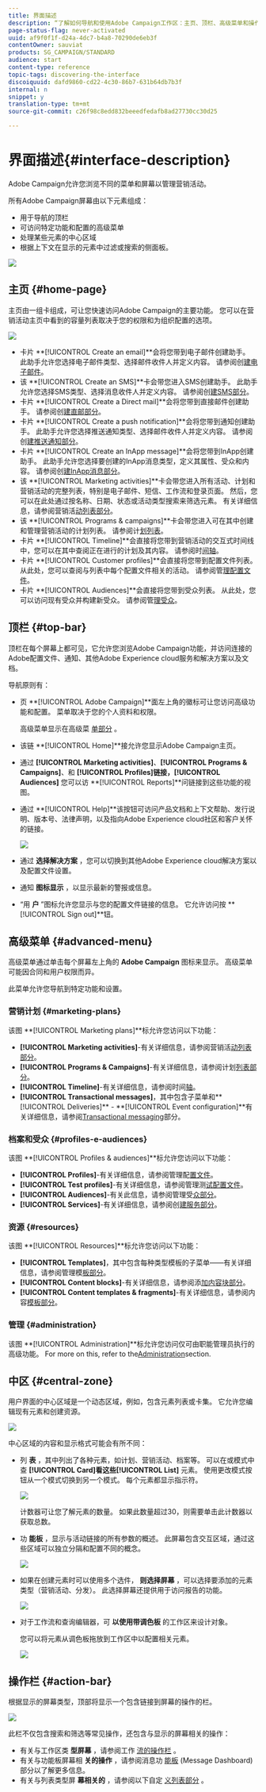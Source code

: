 ```yaml
---
title: 界面描述
description: “了解如何导航和使用Adobe Campaign工作区：主页、顶栏、高级菜单和操作栏。”
page-status-flag: never-activated
uuid: af9f0f1f-d24a-4dc7-b4a8-70290de6eb3f
contentOwner: sauviat
products: SG_CAMPAIGN/STANDARD
audience: start
content-type: reference
topic-tags: discovering-the-interface
discoiquuid: dafd9860-cd22-4c30-86b7-631b64db7b3f
internal: n
snippet: y
translation-type: tm+mt
source-git-commit: c26f98c8edd832beeedfedafb8ad27730cc30d25

---
```



# 界面描述{#interface-description}

Adobe Campaign允许您浏览不同的菜单和屏幕以管理营销活动。

所有Adobe Campaign屏幕由以下元素组成：

* 用于导航的顶栏
* 可访问特定功能和配置的高级菜单
* 处理某些元素的中心区域
* 根据上下文在显示的元素中过滤或搜索的侧面板。

![](assets/ux_interface_01.png)

## 主页 {#home-page}

主页由一组卡组成，可让您快速访问Adobe Campaign的主要功能。 您可以在营销活动主页中看到的容量列表取决于您的权限和为组织配置的选项。

![](assets/overview_home_page.png)

* 卡片 **[!UICONTROL Create an email]**会将您带到电子邮件创建助手。 此助手允许您选择电子邮件类型、选择邮件收件人并定义内容。 请参阅创[建电子邮件](../../channels/using/creating-an-email.md)。
* 该 **[!UICONTROL Create an SMS]**卡会带您进入SMS创建助手。 此助手允许您选择SMS类型、选择消息收件人并定义内容。 请参阅创[建SMS部分](../../channels/using/creating-an-sms-message.md)。
* 卡片 **[!UICONTROL Create a Direct mail]**会将您带到直接邮件创建助手。 请参阅创[建直邮部分](../../channels/using/creating-the-direct-mail.md)。
* 卡片 **[!UICONTROL Create a push notification]**会将您带到通知创建助手。 此助手允许您选择推送通知类型、选择邮件收件人并定义内容。 请参阅创[建推送通知部分](../../channels/using/preparing-and-sending-a-push-notification.md)。
* 卡片 **[!UICONTROL Create an InApp message]**会将您带到InApp创建助手。 此助手允许您选择要创建的InApp消息类型，定义其属性、受众和内容。 请参阅创[建InApp消息部分](../../channels/using/about-in-app-messaging.md)。
* 该 **[!UICONTROL Marketing activities]**卡会带您进入所有活动、计划和营销活动的完整列表，特别是电子邮件、短信、工作流和登录页面。 然后，您可以在此处通过按名称、日期、状态或活动类型搜索来筛选元素。 有关详细信息，请参阅营销活[动列表部分](../../start/using/marketing-activities.md#about-marketing-activities)。
* 该 **[!UICONTROL Programs & campaigns]**卡会带您进入可在其中创建和管理营销活动的计划列表。 请参阅计[划列表](../../start/using/programs-and-campaigns.md#about-plans--programs-and-campaigns)。
* 卡片 **[!UICONTROL Timeline]**会直接将您带到营销活动的交互式时间线中，您可以在其中查阅正在进行的计划及其内容。 请参阅时[间轴](../../start/using/timeline.md)。
* 卡片 **[!UICONTROL Customer profiles]**会直接将您带到配置文件列表。 从此处，您可以查阅与列表中每个配置文件相关的活动。 请参阅管[理配置文件](../../audiences/using/about-profiles.md)。
* 卡片 **[!UICONTROL Audiences]**会直接将您带到受众列表。 从此处，您可以访问现有受众并构建新受众。 请参阅管[理受众](../../audiences/using/about-audiences.md)。

## 顶栏 {#top-bar}

顶栏在每个屏幕上都可见，它允许您浏览Adobe Campaign功能，并访问连接的Adobe配置文件、通知、其他Adobe Experience cloud服务和解决方案以及文档。

导航原则有：

* 页 **[!UICONTROL Adobe Campaign]**面左上角的徽标可让您访问高级功能和配置。 菜单取决于您的个人资料和权限。

   高级菜单显示在高级菜 [单部分](#advanced-menu) 。

* 该链 **[!UICONTROL Home]**接允许您显示Adobe Campaign主页。
* 通过 **[!UICONTROL Marketing activities]**、**[!UICONTROL Programs & Campaigns]**、和 **[!UICONTROL Profiles]**链接，**[!UICONTROL Audiences]** 您可以访 **[!UICONTROL Reports]**问链接到这些功能的视图。
* 通过 **[!UICONTROL Help]**该按钮可访问产品文档和上下文帮助、发行说明、版本号、法律声明，以及指向Adobe Experience cloud社区和客户关怀的链接。

   ![](assets/ux_help.png)

* 通过 **选择解决方案** ，您可以切换到其他Adobe Experience cloud解决方案以及配置文件设置。
* 通知 **图标显示** ，以显示最新的警报或信息。
* “用 **户** ”图标允许您显示与您的配置文件链接的信息。 它允许访问按 **[!UICONTROL Sign out]**钮。

## 高级菜单 {#advanced-menu}

高级菜单通过单击每个屏幕左上角的 **Adobe Campaign** 图标来显示。 高级菜单可能因合同和用户权限而异。

此菜单允许您导航到特定功能和设置。

### 营销计划 {#marketing-plans}

该图 **[!UICONTROL Marketing plans]**标允许您访问以下功能：

* **[!UICONTROL Marketing activities]**-有关详细信息，请参阅营销活[动列表部分](../../start/using/marketing-activities.md#about-marketing-activities)。
* **[!UICONTROL Programs & Campaigns]**-有关详细信息，请参阅计划[列表部分](../../start/using/programs-and-campaigns.md#about-plans--programs-and-campaigns)。
* **[!UICONTROL Timeline]**-有关详细信息，请参阅时间[轴](../../start/using/timeline.md)。
* **[!UICONTROL Transactional messages]**，其中包含子菜单和**[!UICONTROL Deliveries]** - **[!UICONTROL Event configuration]**有关详细信息，请参阅[Transactional messaging](../../channels/using/about-transactional-messaging.md)部分。

### 档案和受众 {#profiles-e-audiences}

该图 **[!UICONTROL Profiles & audiences]**标允许您访问以下功能：

* **[!UICONTROL Profiles]**-有关详细信息，请参阅管理配[置文件](../../audiences/using/about-profiles.md)。
* **[!UICONTROL Test profiles]**-有关详细信息，请参阅管理测[试配置文件](../../sending/using/managing-test-profiles-and-sending-proofs.md#managing-test-profiles)。
* **[!UICONTROL Audiences]**-有关此信息，请参阅管理受[众部分](../../audiences/using/about-audiences.md)。
* **[!UICONTROL Services]**-有关详细信息，请参阅创[建服务部分](../../audiences/using/creating-a-service.md)。

### 资源 {#resources}

该图 **[!UICONTROL Resources]**标允许您访问以下功能：

* **[!UICONTROL Templates]**，其中包含每种类型模板的子菜单——有关详细信息，请参阅管理模[板部分](../../start/using/marketing-activity-templates.md)。
* **[!UICONTROL Content blocks]**-有关详细信息，请参阅添[加内容块部分](../../designing/using/personalization.md#adding-a-content-block)。
* **[!UICONTROL Content templates & fragments]**-有关详细信息，请参阅内容[模板部分](../../designing/using/using-reusable-content.md#content-templates)。

### 管理 {#administration}

该图 **[!UICONTROL Administration]**标允许您访问仅可由职能管理员执行的高级功能。 For more on this, refer to the[Administration](../../administration/using/about-administrating-adobe-campaign.md)section.

## 中区 {#central-zone}

用户界面的中心区域是一个动态区域，例如，包含元素列表或卡集。 它允许您编辑现有元素和创建资源。

![](assets/ux_genericscreen.png)

中心区域的内容和显示格式可能会有所不同：

* 列 **表** ，其中列出了各种元素，如计划、营销活动、档案等。 可以在或模式中查 **[!UICONTROL Card]**看这些**[!UICONTROL List]** 元素。 使用更改模式按钮从一个模式切换到另一个模式。 每个元素都显示指示符。

   ![](assets/ux_liste.png)

   计数器可让您了解元素的数量。 如果此数量超过30，则需要单击此计数器以获取总数。

* 功 **能板** ，显示与活动链接的所有参数的概述。 此屏幕包含交互区域，通过这些区域可以独立分隔和配置不同的概念。

   ![](assets/ux_dashboard.png)

* 如果在创建元素时可以使用多个选件， **则选择屏幕** ，可以选择要添加的元素类型（营销活动、分发）。 此选择屏幕还提供用于访问报告的功能。

   ![](assets/ux_activityselection.png)

* 对于工作流和查询编辑器，可 **以使用带调色板** 的工作区来设计对象。

   您可以将元素从调色板拖放到工作区中以配置相关元素。

   ![](assets/ux_workspace.png)

## 操作栏 {#action-bar}

根据显示的屏幕类型，顶部将显示一个包含链接到屏幕的操作的栏。

![](assets/actionbar.png)

此栏不仅包含搜索和筛选等常见操作，还包含与显示的屏幕相关的操作：

* 有关与工作区类 **型屏幕** ，请参阅工作 [流的操作栏](../../automating/using/workflow-interface.md#action-bar) 。
* 有关与功能板屏幕相 **关的操作** ，请参阅消息功 [能板](../../channels/using/message-dashboard.md) (Message Dashboard)部分以了解更多信息。
* 有关与列表类型屏 **幕相关的** ，请参阅以下自定 [义列表部分](../../start/using/customizing-lists.md) 。

